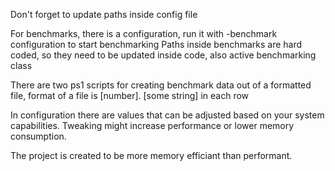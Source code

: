 Don't forget to update  paths inside config file

For benchmarks, there is a configuration, run it with -benchmark configuration to start benchmarking
Paths inside benchmarks are hard coded, so they need to be updated inside code, also active benchmarking class

There are two ps1 scripts for creating benchmark data out of a formatted file, format of a file is [number]. [some string] in each row

In configuration there are values that can be adjusted based on your system capabilities. Tweaking might increase performance or lower memory consumption. 

The project is created to be more memory efficiant than performant.
